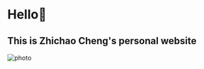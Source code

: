 # Hello👋
## This is Zhichao Cheng's personal website
![photo](https://github.com/user-attachments/assets/cdd579b6-1fe2-455d-ba14-106fd0a25628)
